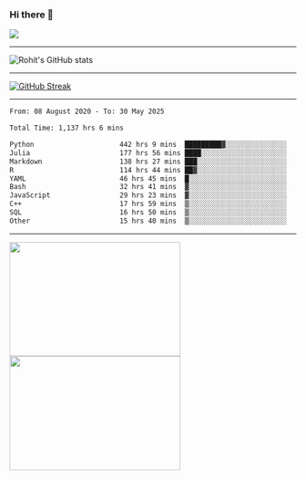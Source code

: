 ### Hi there 👋

 ![](https://komarev.com/ghpvc/?username=RohitRathore1&color=blueviolet)

<hr/>

![Rohit's GitHub stats](https://github-readme-stats.vercel.app/api?username=RohitRathore1&show_icons=true&theme=transparent)

<hr/>

[![GitHub Streak](http://github-readme-streak-stats.herokuapp.com?user=RohitRathore1&theme=dark&mode=weekly)](https://git.io/streak-stats)

<hr/>

<!--START_SECTION:waka-->

```txt
From: 08 August 2020 - To: 30 May 2025

Total Time: 1,137 hrs 6 mins

Python                     442 hrs 9 mins  █████████▓░░░░░░░░░░░░░░░   38.88 %
Julia                      177 hrs 56 mins ████░░░░░░░░░░░░░░░░░░░░░   15.65 %
Markdown                   138 hrs 27 mins ███░░░░░░░░░░░░░░░░░░░░░░   12.18 %
R                          114 hrs 44 mins ██▓░░░░░░░░░░░░░░░░░░░░░░   10.09 %
YAML                       46 hrs 45 mins  █░░░░░░░░░░░░░░░░░░░░░░░░   04.11 %
Bash                       32 hrs 41 mins  ▓░░░░░░░░░░░░░░░░░░░░░░░░   02.87 %
JavaScript                 29 hrs 23 mins  ▓░░░░░░░░░░░░░░░░░░░░░░░░   02.58 %
C++                        17 hrs 59 mins  ▒░░░░░░░░░░░░░░░░░░░░░░░░   01.58 %
SQL                        16 hrs 50 mins  ▒░░░░░░░░░░░░░░░░░░░░░░░░   01.48 %
Other                      15 hrs 40 mins  ▒░░░░░░░░░░░░░░░░░░░░░░░░   01.38 %
```

<!--END_SECTION:waka-->

<hr/>

<p>
  <img src="https://wakatime.com/share/@TeAmp0is0N/3935ee43-08a3-493e-8b95-60c1f9204b15.svg" width="300" height="200">
  <img src="https://wakatime.com/share/@TeAmp0is0N/8717aacc-7340-44e0-abb1-987dc9823fcd.svg" width="300" height="200">
</p>




